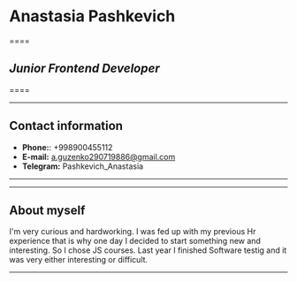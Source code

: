 
# **Anastasia Pashkevich**


====
## ***Junior Frontend Developer***
====
****
## **Contact information**
- **Phone:**: +998900455112
- **E-mail:** a.guzenko290719886@gmail.com
- **Telegram:** Pashkevich_Anastasia
****
-------
## **About myself**
I'm very curious and hardworking. I was fed up with my previous Hr experience that is why one day I decided to start something new and interesting. So I chose JS courses. 
Last year I finished Software testig and it was very either interesting or difficult.

------
